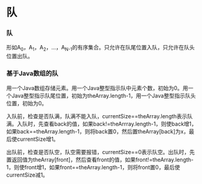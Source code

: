 # 队

### 队

形如A<sub>0</sub>，A<sub>1</sub>，A<sub>2</sub>，…，A<sub>N-1</sub>的有序集合。只允许在队尾位置入队，只允许在队头位置出队。

### 基于Java数组的队

用一个Java数组存储元素。用一个Java整型指示队中元素个数，初始为0。用一个Java整型指示队尾位置，初始为theArray.length-1，用一个Java整型指示队头位置，初始为0。

入队前，检查是否队满，队满不能入队，currentSize==theArray.length表示队满。入队时，先查看back的值，如果back!=theArrray.length-1，则使back增1，如果back==theArray.length-1，则将back置0，然后置theArray[back]为x，最后使currentSize增1。

出队前，检查是否队空，队空需要报错，currentSize==0表示队空。出队时，先置返回值为theArray[front]，然后查看front的值，如果front!=theArray.length-1，则使front增1，如果front==theArray.length-1，则将front置0，最后使currentSize减1。
